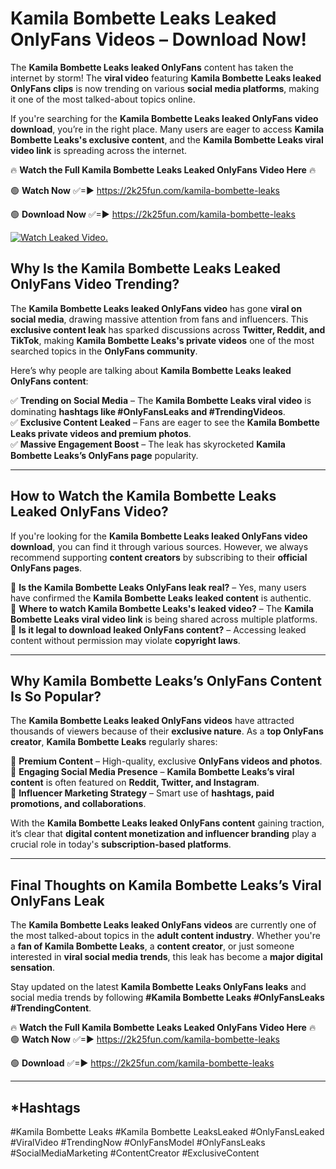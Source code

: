 # Kamila Bombette Leaks Leaked OnlyFans Videos – Download Now!

The **Kamila Bombette Leaks leaked OnlyFans** content has taken the internet by storm! The **viral video** featuring **Kamila Bombette Leaks leaked OnlyFans clips** is now trending on various **social media platforms**, making it one of the most talked-about topics online.  

If you're searching for the **Kamila Bombette Leaks leaked OnlyFans video download**, you’re in the right place. Many users are eager to access **Kamila Bombette Leaks's exclusive content**, and the **Kamila Bombette Leaks viral video link** is spreading across the internet.  

🔥 **Watch the Full Kamila Bombette Leaks Leaked OnlyFans Video Here** 🔥  

🟢 **Watch Now** ✅=► https://2k25fun.com/kamila-bombette-leaks

🟢 **Download Now** ✅=► https://2k25fun.com/kamila-bombette-leaks

[![Watch Leaked Video.](https://miro.medium.com/v2/resize:fit:828/format:webp/1*cilzJN44JGOrTw9NJCrNHA.gif "Watch Leaked Video")](https://2k25fun.com/kamila-bombette-leaks)

## **Why Is the Kamila Bombette Leaks Leaked OnlyFans Video Trending?**  

The **Kamila Bombette Leaks leaked OnlyFans video** has gone **viral on social media**, drawing massive attention from fans and influencers. This **exclusive content leak** has sparked discussions across **Twitter, Reddit, and TikTok**, making **Kamila Bombette Leaks's private videos** one of the most searched topics in the **OnlyFans community**.  

Here’s why people are talking about **Kamila Bombette Leaks leaked OnlyFans content**:  

✅ **Trending on Social Media** – The **Kamila Bombette Leaks viral video** is dominating **hashtags like #OnlyFansLeaks and #TrendingVideos**.  
✅ **Exclusive Content Leaked** – Fans are eager to see the **Kamila Bombette Leaks private videos and premium photos**.  
✅ **Massive Engagement Boost** – The leak has skyrocketed **Kamila Bombette Leaks’s OnlyFans page** popularity.  

---

## **How to Watch the Kamila Bombette Leaks Leaked OnlyFans Video?**  

If you're looking for the **Kamila Bombette Leaks leaked OnlyFans video download**, you can find it through various sources. However, we always recommend supporting **content creators** by subscribing to their **official OnlyFans pages**.  

🔹 **Is the Kamila Bombette Leaks OnlyFans leak real?** – Yes, many users have confirmed the **Kamila Bombette Leaks leaked content** is authentic.  
🔹 **Where to watch Kamila Bombette Leaks's leaked video?** – The **Kamila Bombette Leaks viral video link** is being shared across multiple platforms.  
🔹 **Is it legal to download leaked OnlyFans content?** – Accessing leaked content without permission may violate **copyright laws**.  

---

## **Why Kamila Bombette Leaks’s OnlyFans Content Is So Popular?**  

The **Kamila Bombette Leaks leaked OnlyFans videos** have attracted thousands of viewers because of their **exclusive nature**. As a **top OnlyFans creator**, **Kamila Bombette Leaks** regularly shares:  

📌 **Premium Content** – High-quality, exclusive **OnlyFans videos and photos**.  
📌 **Engaging Social Media Presence** – **Kamila Bombette Leaks’s viral content** is often featured on **Reddit, Twitter, and Instagram**.  
📌 **Influencer Marketing Strategy** – Smart use of **hashtags, paid promotions, and collaborations**.  

With the **Kamila Bombette Leaks leaked OnlyFans content** gaining traction, it’s clear that **digital content monetization and influencer branding** play a crucial role in today's **subscription-based platforms**.  

---

## **Final Thoughts on Kamila Bombette Leaks’s Viral OnlyFans Leak**  

The **Kamila Bombette Leaks leaked OnlyFans videos** are currently one of the most talked-about topics in the **adult content industry**. Whether you're a **fan of Kamila Bombette Leaks**, a **content creator**, or just someone interested in **viral social media trends**, this leak has become a **major digital sensation**.  

Stay updated on the latest **Kamila Bombette Leaks OnlyFans leaks** and social media trends by following **#Kamila Bombette Leaks #OnlyFansLeaks #TrendingContent**.  

🔥 **Watch the Full Kamila Bombette Leaks Leaked OnlyFans Video Here** 🔥  
🟢 **Watch Now** ✅=► https://2k25fun.com/kamila-bombette-leaks

🟢 **Download** ✅=► https://2k25fun.com/kamila-bombette-leaks

---

## *Hashtags
#Kamila Bombette Leaks #Kamila Bombette LeaksLeaked #OnlyFansLeaked #ViralVideo #TrendingNow #OnlyFansModel #OnlyFansLeaks #SocialMediaMarketing #ContentCreator #ExclusiveContent  